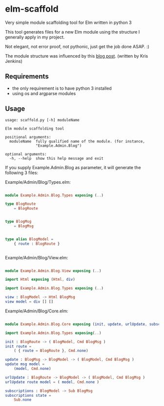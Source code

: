 # elm-scaffold
Very simple module scaffolding tool for Elm written in python 3

This tool generates files for a new Elm module using the structure I generally apply in my project.

Not elegant, not error proof, not pythonic, just get the job done ASAP. :)

The module structure was influenced by this [blog post](http://blog.jenkster.com/2016/04/how-i-structure-elm-apps.html). (written by Kris Jenkins)

## Requirements

* the only requirement is to have python 3 installed
* using os and argparse modules

## Usage


```
usage: scaffold.py [-h] moduleName

Elm module scaffolding tool

positional arguments:
  moduleName  fully qualified name of the module. (for instance,
              "Example.Admin.Blog")

optional arguments:
  -h, --help  show this help message and exit

```

If you supply Example.Admin.Blog as parameter, it will generate the following 3 files:

Example/Admin/Blog/Types.elm:
```elm

module Example.Admin.Blog.Types exposing (..)

type BlogRoute
    = BlogRoute


type BlogMsg
    = BlogMsg


type alias BlogModel =
    { route : BlogRoute }
    
```

Example/Admin/Blog/View.elm:
```elm

module Example.Admin.Blog.View exposing (..)

import Html exposing (Html, div)

import Example.Admin.Blog.Types exposing (..)

view : BlogModel -> Html BlogMsg
view model = div [] []

```

Example/Admin/Blog/Core.elm:

```elm

module Example.Admin.Blog.Core exposing (init, update, urlUpdate, subscriptions)

import Example.Admin.Blog.Types exposing(..)

init : BlogRoute -> ( BlogModel, Cmd BlogMsg )
init route =
    ( { route = BlogRoute }, Cmd.none)

update : BlogMsg -> BlogModel -> ( BlogModel, Cmd BlogMsg )
update msg model =
    (model, Cmd.none)

urlUpdate : BlogRoute -> BlogModel -> ( BlogModel, Cmd BlogMsg )
urlUpdate route model = ( model, Cmd.none )

subscriptions : BlogModel -> Sub BlogMsg
subscriptions state =
    Sub.none

```
